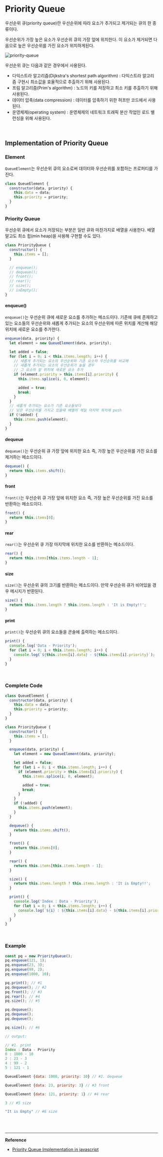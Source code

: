 # Priority Queue

우선순위 큐(priority queue)란 우선순위에 따라 요소가 추가되고 제거되는 큐의 한 종류이다.

우선순위가 가장 높은 요소가 우선순위 큐의 가장 앞에 위치한다. 이 요소가 제거되면 다음으로 높은 우선순위를 가진 요소가 위치하게된다.

![priority-queue](https://i0.wp.com/learnersbucket.com/wp-content/uploads/2019/09/ezgif.com-optimize-2.gif?resize=600%2C338&ssl=1)

우선순위 큐는 다음과 같은 경우에서 사용된다.

- 다익스트라 알고리즘(Dijkstra's shortest path algorithm) : 다익스트라 알고리즘 구현시 최소값을 효율적으로 추출하기 위해 사용된다.
- 프림 알고리즘(Prim's algorithm) : 노드의 키를 저장하고 최소 키를 추출하기 위해 사용된다.
- 데이터 압축(data compression) : 데이터를 압축하기 위한 허프만  코드에서 사용된다.
- 운영체제(operating system) : 운영체제의 네트워크 트래픽 분산 작업인 로드 밸런싱을 위해 사용된다.

<br>

## Implementation of Priority Queue

### Element

`QueueElement`는 우선순위 큐의 요소로써 데이터와 우선순위를 포함하는 프로퍼티를 가진다.

```javascript
class QueueElement {
  constructor(data, priority) {
    this.data = data;
    this.priority = priority;
  }
}
```

### Priority Queue

우선순위 큐에서 요소가 저장되는 부분은 일반 큐와 마찬가지로 배열을 사용한다. 배열말고도 최소 힙(min heap)을 사용해 구현할 수도 있다.

```javascript
class PriorityQueue {
  constructor() {
    this.items = [];
  }

  // enqueue();
  // dequeue();
  // front();
  // rear();
  // size();
  // isEmpty();
}
```

#### enqueue()

`enqueue()`는 우선순위 큐에 새로운 요소를 추가하는 메소드이다. 기존에 큐에 존재하고 있는 요소들의 우선순위와 새롭게 추가되는 요소의 우선순위에 따른 위치를 계산해 해당 위치에 새로운 요소를 추가한다.

```javascript
enqueue(data, priority) {
  let element = new QueueElement(data, priority);

  let added = false;
  for (let i = 0; i < this.items.length; i++) {
    // 새롭게 추가되는 요소의 우선순위와 기존 요소의 우선순위를 비교해
    // 새롭게 추가되는 요소의 우선순위가 높을 경우
    // 그 요소의 앞 위치에 새로운 요소 추가
    if (element.priority > this.items[i].priority) {
      this.items.splice(i, 0, element);

      added = true;
      break;
    }
  }
  // 새롭게 추가되는 요소가 기존 요소들보다
  // 낮은 우선순위를 가지고 있을때 배열의 제일 마지막 위치에 push
  if (!added) {
    this.items.push(element);
  }
}
```

#### dequeue

`dequeue()`는 우선순위 큐 가장 앞에 위치한 요소 즉, 가장 높은 우선순위를 가진 요소를 제거하는 메소드이다.

```javascript
dequeue() {
  return this.items.shift();
}
```

#### front

`front()`는  우선순위 큐 가장 앞에 위치한 요소 즉, 가장 높은 우선순위를 가진 요소를 반환하는 메소드이다.

```javascript
front() {
  return this.items[0];
}
```

#### rear

`rear()`는 우선순위 큐 가장 마지막에 위치한 요소를 반환하는 메소드이다.

```javascript
rear() {
  return this.items[this.items.length - 1];
}
```

#### size

`size()`는 우선순위 큐의 크기를 반환하는 메소드이다. 만약 우선순위 큐가 비어있을 경우 메시지가 반환된다.

```javascript
size() {
  return this.items.length ? this.items.length : 'It is Empty!!';
}
```

#### print

`print()`는 우선순위 큐의 요소들을 콘솔에 출력하는 메소드이다.

```javascript
print() {
  console.log('Data - Priority');
  for (let i = 0; i < this.items.length; i++) {
    console.log(`${this.items[i].data} - ${this.items[i].priority}`);
  }
}
```

<br>

### Complete Code

```javascript
class QueueElement {
  constructor(data, priority) {
    this.data = data;
    this.priority = priority;
  }
}

class PriorityQueue {
  constructor() {
    this.items = [];
  }

  enqueue(data, priority) {
    let element = new QueueElement(data, priority);

    let added = false;
    for (let i = 0; i < this.items.length; i++) {
      if (element.priority > this.items[i].priority) {
        this.items.splice(i, 0, element);

        added = true;
        break;
      }
    }
    if (!added) {
      this.items.push(element);
    }
  }

  dequeue() {
    return this.items.shift();
  }

  front() {
    return this.items[0];
  }

  rear() {
    return this.items[this.items.length - 1];
  }

  size() {
    return this.items.length ? this.items.length : 'It is Empty!!';
  }

  print() {
    console.log('Index : Data - Priority');
    for (let i = 0; i < this.items.length; i++) {
      console.log(`${i} : ${this.items[i].data} - ${this.items[i].priority}`);
    }
  }
}
```

<br>

### Example

```javascript
const pq = new PriorityQueue();
pq.enqueue(121, 1);
pq.enqueue(23, 3);
pq.enqueue(99, 2);
pq.enqueue(1000, 10);

pq.print(); // #1
pq.dequeue(); // #2
pq.front(); // #3
pq.rear(); // #4
pq.size(); // #5

pq.dequeue(); 
pq.dequeue();
pq.dequeue();

pq.size(); // #6
```

```javascript
// output: 

// #1. print
Index : Data - Priority
0 : 1000 - 10
2 : 23 - 3
4 : 99 - 2
5 : 121 - 1

QueueElement {data: 1000, priority: 10} // #2. dequeue

QueueElement {data: 23, priority: 3} // #3 front

QueueElement {data: 121, priority: 1} // #4 rear

3 // #5 size

"It is Empty" // #6 size
```

<br>

<br>

------

**Reference**

- [Priority Queue Implementation in javascript](https://learnersbucket.com/tutorials/data-structures/priority-queue-implementation-in-javascript/)